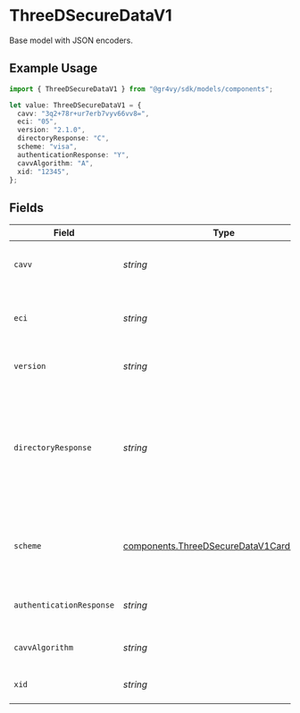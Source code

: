 # ThreeDSecureDataV1

Base model with JSON encoders.

## Example Usage

```typescript
import { ThreeDSecureDataV1 } from "@gr4vy/sdk/models/components";

let value: ThreeDSecureDataV1 = {
  cavv: "3q2+78r+ur7erb7vyv66vv8=",
  eci: "05",
  version: "2.1.0",
  directoryResponse: "C",
  scheme: "visa",
  authenticationResponse: "Y",
  cavvAlgorithm: "A",
  xid: "12345",
};
```

## Fields

| Field                                                                                                                         | Type                                                                                                                          | Required                                                                                                                      | Description                                                                                                                   | Example                                                                                                                       |
| ----------------------------------------------------------------------------------------------------------------------------- | ----------------------------------------------------------------------------------------------------------------------------- | ----------------------------------------------------------------------------------------------------------------------------- | ----------------------------------------------------------------------------------------------------------------------------- | ----------------------------------------------------------------------------------------------------------------------------- |
| `cavv`                                                                                                                        | *string*                                                                                                                      | :heavy_check_mark:                                                                                                            | The cardholder authentication value or AAV.                                                                                   | 3q2+78r+ur7erb7vyv66vv8=                                                                                                      |
| `eci`                                                                                                                         | *string*                                                                                                                      | :heavy_check_mark:                                                                                                            | The ecommerce indicator for the 3DS transaction.                                                                              | 05                                                                                                                            |
| `version`                                                                                                                     | *string*                                                                                                                      | :heavy_check_mark:                                                                                                            | The version of 3-D Secure that was used.                                                                                      | 2.1.0                                                                                                                         |
| `directoryResponse`                                                                                                           | *string*                                                                                                                      | :heavy_check_mark:                                                                                                            | For 3-D Secure version 1, the enrolment response. For 3-D Secure version 2 and above, the transaction status from the `ARes`. | C                                                                                                                             |
| `scheme`                                                                                                                      | [components.ThreeDSecureDataV1CardScheme](../../models/components/threedsecuredatav1cardscheme.md)                            | :heavy_minus_sign:                                                                                                            | The scheme/brand of the card that is used for 3-D Secure.                                                                     | visa                                                                                                                          |
| `authenticationResponse`                                                                                                      | *string*                                                                                                                      | :heavy_check_mark:                                                                                                            |  The response for the 3DS authentication call.                                                                                | Y                                                                                                                             |
| `cavvAlgorithm`                                                                                                               | *string*                                                                                                                      | :heavy_check_mark:                                                                                                            | The CAVV algorithm used.                                                                                                      | A                                                                                                                             |
| `xid`                                                                                                                         | *string*                                                                                                                      | :heavy_check_mark:                                                                                                            | The transaction identifier.                                                                                                   | 12345                                                                                                                         |
